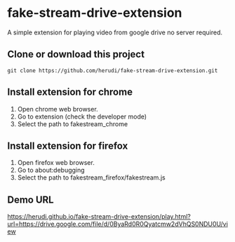 # fake-stream-drive-extension
A simple extension for playing video from google drive no server required.

## Clone or download this project
`git clone https://github.com/herudi/fake-stream-drive-extension.git`

## Install extension for chrome 
1. Open chrome web browser.
2. Go to extension (check the developer mode)
3. Select the path to fakestream_chrome

## Install extension for firefox 
1. Open firefox web browser.
2. Go to about:debugging
3. Select the path to fakestream_firefox/fakestream.js

## Demo URL
https://herudi.github.io/fake-stream-drive-extension/play.html?url=https://drive.google.com/file/d/0ByaRd0R0Qyatcmw2dVhQS0NDU0U/view
